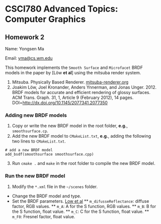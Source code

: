 # CSCI780 Advanced Topics: Computer Graphics

## Homework 2

Name: Yongsen Ma

Email: yma@cs.wm.edu

This homework implements the `Smooth Surface` and `Microfacet` BRDF models in the paper by [Löw **et al**] using the mitsuba render system.
1. Mitsuba. Physically Based Renderer. [mitsuba-renderer.org](https://www.mitsuba-renderer.org)
2. Joakim Löw, Joel Kronander, Anders Ynnerman, and Jonas Unger. 2012. BRDF models for accurate and efficient rendering of glossy surfaces. ACM Trans. Graph. 31, 1, Article 9 (February 2012), 14 pages. DOI=http://dx.doi.org/10.1145/2077341.2077350

### Adding new BRDF models
1. Copy or write the new BRDF model in the root folder, **e.g.**, `smoothsurface.cp`.
2. Add the new BRDF model to `CMakeList.txt`, **e.g.**, adding the following two lines to `CMakeList.txt`.
```
# add a new BRDF model
add_bsdf(smoothsurface smoothsurface.cpp)
```
3. Run `cmake .` and `make` in the root folder to compile the new BRDF model.

### Run the new BRDF model
1. Modify the `*.xml` file in the `~/scenes` folder.
- Change the BRDF model and type.
- Set the BRDF parameters. [Low et al](http://dl.acm.org/citation.cfm?id=2077350)
** `m_difusseReflectance`: diffuse factor, RGB values.
** `m_A`: A for the S function, RGB values.
** `m_B`: B for the S function, float value.
** `m_C`: C for the S function, float value.
** `m_F0`: Fresnel factor, float value.